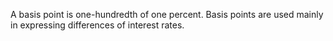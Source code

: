 A basis point is one-hundredth of one percent. Basis points are used mainly in expressing differences of interest rates.